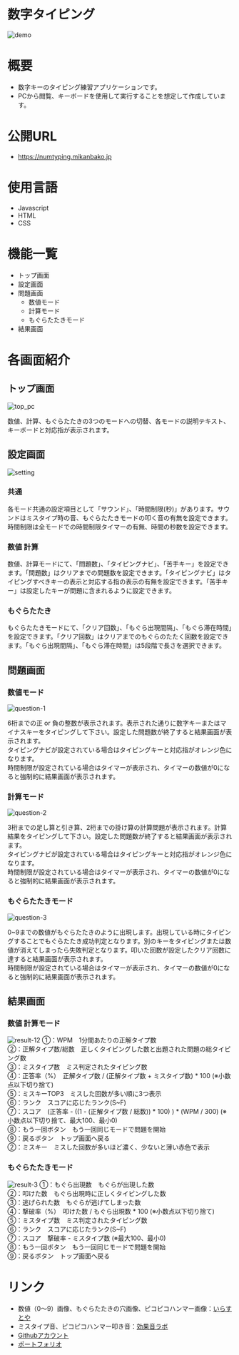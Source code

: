 # 数字タイピング
![demo](https://user-images.githubusercontent.com/18690548/153708634-4b22bceb-4e1a-4c4a-94c1-2835180a7be5.gif)

# 概要
* 数字キーのタイピング練習アプリケーションです。
* PCから閲覧、キーボードを使用して実行することを想定して作成しています。

# 公開URL
* https://numtyping.mikanbako.jp

# 使用言語
* Javascript
* HTML
* CSS

# 機能一覧
* トップ画面
* 設定画面
* 問題画面
  * 数値モード
  * 計算モード
  * もぐらたたきモード
* 結果画面

# 各画面紹介
## トップ画面
![top_pc](https://user-images.githubusercontent.com/18690548/153444033-e181cc82-3984-42fc-8b2a-4e92c628b0ea.PNG)

数値、計算、もぐらたたきの3つのモードへの切替、各モードの説明テキスト、キーボードと対応指が表示されます。

## 設定画面
![setting](https://user-images.githubusercontent.com/18690548/153444850-ca26d66f-7398-46ca-aa13-056bb0d91e64.PNG)

### 共通
各モード共通の設定項目として「サウンド」、「時間制限(秒)」があります。サウンドはミスタイプ時の音、もぐらたたきモードの叩く音の有無を設定できます。時間制限は全モードでの時間制限タイマーの有無、時間の秒数を設定できます。

### 数値 計算
数値、計算モードにて、「問題数」、「タイピングナビ」、「苦手キー」を設定できます。「問題数」はクリアまでの問題数を設定できます。「タイピングナビ」はタイピングすべきキーの表示と対応する指の表示の有無を設定できます。「苦手キー」は設定したキーが問題に含まれるように設定できます。

### もぐらたたき
もぐらたたきモードにて、「クリア回数」、「もぐら出現間隔」、「もぐら滞在時間」を設定できます。「クリア回数」はクリアまでのもぐらのたたく回数を設定できます。「もぐら出現間隔」、「もぐら滞在時間」は5段階で長さを選択できます。

## 問題画面
### 数値モード
![question-1](https://user-images.githubusercontent.com/18690548/153696719-971d7761-b48e-470c-b574-c0df39495616.gif)

6桁までの正 or 負の整数が表示されます。表示された通りに数字キーまたはマイナスキーをタイピングして下さい。設定した問題数が終了すると結果画面が表示されます。  
タイピングナビが設定されている場合はタイピングキーと対応指がオレンジ色になります。  
時間制限が設定されている場合はタイマーが表示され、タイマーの数値が0になると強制的に結果画面が表示されます。

### 計算モード
![question-2](https://user-images.githubusercontent.com/18690548/153455885-ebed4286-3fec-4358-bcbc-d8f54dbdc9e1.gif)

3桁までの足し算と引き算、2桁までの掛け算の計算問題が表示されます。計算結果をタイピングして下さい。設定した問題数が終了すると結果画面が表示されます。  
タイピングナビが設定されている場合はタイピングキーと対応指がオレンジ色になります。  
時間制限が設定されている場合はタイマーが表示され、タイマーの数値が0になると強制的に結果画面が表示されます。

### もぐらたたきモード
![question-3](https://user-images.githubusercontent.com/18690548/153697281-8db1b551-0a26-43e0-af6a-7425f1aba089.gif)

0~9までの数値がもぐらたたきのように出現します。出現している時にタイピングすることでもぐらたたき成功判定となります。別のキーをタイピングまたは数値が消えてしまったら失敗判定となります。叩いた回数が設定したクリア回数に達すると結果画面が表示されます。  
時間制限が設定されている場合はタイマーが表示され、タイマーの数値が0になると強制的に結果画面が表示されます。

## 結果画面
### 数値 計算モード
![result-12](https://user-images.githubusercontent.com/18690548/153701027-f4680bfe-b884-40b1-bce2-9ea750f238f1.png)
①：WPM　1分間あたりの正解タイプ数  
②：正解タイプ数/総数　正しくタイピングした数と出題された問題の総タイピング数  
③：ミスタイプ数　ミス判定されたタイピング数  
④：正答率（%）　正解タイプ数 / (正解タイプ数 + ミスタイプ数) * 100 (※小数点以下切り捨て)  
⑤：ミスキーTOP3　ミスした回数が多い順に3つ表示  
⑥：ランク　スコアに応じたランク(S~F)  
⑦：スコア　(正答率 - ((1 - (正解タイプ数 / 総数)) * 100) ) * (WPM / 300) (※小数点以下切り捨て、最大100、最小0)  
⑧：もう一回ボタン　もう一回同じモードで問題を開始  
⑨：戻るボタン　トップ画面へ戻る  
②：ミスキー　ミスした回数が多いほど濃く、少ないと薄い赤色で表示  

### もぐらたたきモード
![result-3](https://user-images.githubusercontent.com/18690548/153701764-c5e099de-eda8-4434-aefd-727bf5a93905.png)
①：もぐら出現数　もぐらが出現した数  
②：叩けた数　もぐら出現時に正しくタイピングした数  
③：逃げられた数　もぐらが逃げてしまった数  
④：撃破率（%）　叩けた数 / もぐら出現数 * 100 (※小数点以下切り捨て)  
⑤：ミスタイプ数　ミス判定されたタイピング数  
⑥：ランク　スコアに応じたランク(S~F)  
⑦：スコア　撃破率 - ミスタイプ数 (※最大100、最小0)  
⑧：もう一回ボタン　もう一回同じモードで問題を開始  
⑨：戻るボタン　トップ画面へ戻る  

# リンク
* 数値（0～9）画像、もぐらたたきの穴画像、ピコピコハンマー画像：<a href="">いらすとや</a>
* ミスタイプ音、ピコピコハンマー叩き音：<a href="https://soundeffect-lab.info/">効果音ラボ</a>
* <a href="https://github.com/yoshitaka7144" target="_blank" rel="noopener noreferrer">Githubアカウント</a>
* <a href="https://portfolio.mikanbako.jp" target="_blank" rel="noopener noreferrer">ポートフォリオ</a>